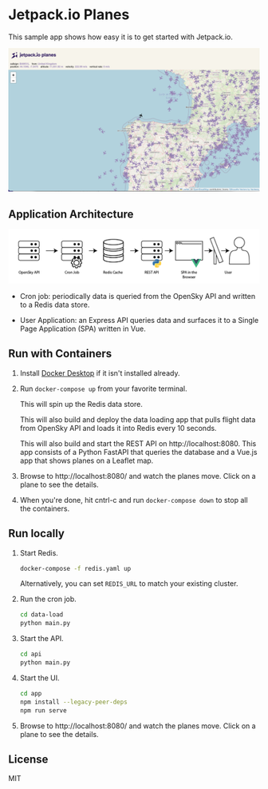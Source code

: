 Jetpack.io Planes
=================

This sample app shows how easy it is to get started with Jetpack.io.

![Jetpack.io Planes](app-screenshot.png)


## Application Architecture

![Jetpack.io Planes](airplane-architecture.png)

- Cron job: periodically data is queried from the OpenSky API and written to a Redis data store.

- User Application: an Express API queries data and surfaces it to a Single Page Application (SPA) written in Vue.


## Run with Containers

1. Install [Docker Desktop](https://www.docker.com/products/docker-desktop) if it isn't installed already.

2. Run `docker-compose up` from your favorite terminal.

   This will spin up the Redis data store.

   This will also build and deploy the data loading app that pulls flight data from OpenSky API and loads it into Redis every 10 seconds.

   This will also build and start the REST API on http://localhost:8080.  This app consists of a Python FastAPI that queries the database and a Vue.js app that shows planes on a Leaflet map.

3. Browse to http://localhost:8080/ and watch the planes move.  Click on a plane to see the details.

4. When you're done, hit cntrl-c and run `docker-compose down` to stop all the containers.


## Run locally

1. Start Redis.

   ```sh
   docker-compose -f redis.yaml up
   ```

   Alternatively, you can set `REDIS_URL` to match your existing cluster.

2. Run the cron job.

   ```sh
   cd data-load
   python main.py
   ```

3. Start the API.

   ```sh
   cd api
   python main.py
   ```

4. Start the UI.

   ```sh
   cd app
   npm install --legacy-peer-deps
   npm run serve
   ```

5. Browse to http://localhost:8080/ and watch the planes move.  Click on a plane to see the details.


## License

MIT
